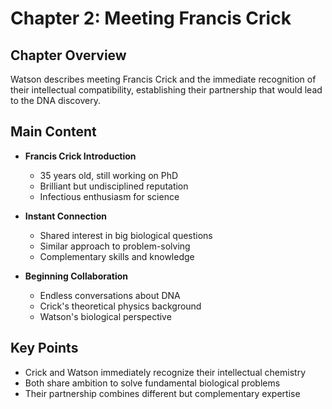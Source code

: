 # Chapter 2: Meeting Francis Crick

## Chapter Overview
Watson describes meeting Francis Crick and the immediate recognition of their intellectual compatibility, establishing their partnership that would lead to the DNA discovery.

## Main Content
- **Francis Crick Introduction**
  - 35 years old, still working on PhD
  - Brilliant but undisciplined reputation
  - Infectious enthusiasm for science

- **Instant Connection**
  - Shared interest in big biological questions
  - Similar approach to problem-solving
  - Complementary skills and knowledge

- **Beginning Collaboration**
  - Endless conversations about DNA
  - Crick's theoretical physics background
  - Watson's biological perspective

## Key Points
- Crick and Watson immediately recognize their intellectual chemistry
- Both share ambition to solve fundamental biological problems
- Their partnership combines different but complementary expertise
